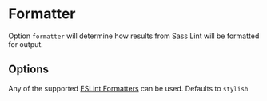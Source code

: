 # Formatter

Option `formatter` will determine how results from Sass Lint will be formatted for output.

## Options

Any of the supported [ESLint Formatters](https://github.com/eslint/eslint/tree/master/lib/cli-engine/formatters) can be used. Defaults to `stylish`
